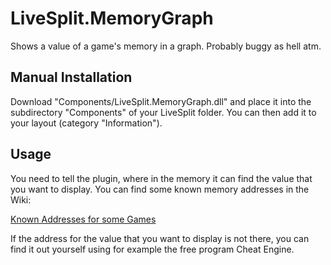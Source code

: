 LiveSplit.MemoryGraph
=====================
Shows a value of a game's memory in a graph. Probably buggy as hell atm.

Manual Installation
-------------------
Download "Components/LiveSplit.MemoryGraph.dll" and place it into the subdirectory "Components" of your LiveSplit folder. You can then add it to your layout (category "Information").

Usage
-----
You need to tell the plugin, where in the memory it can find the value that you want to display. You can find some known memory addresses in the Wiki:

[Known Addresses for some Games](https://github.com/kugelrund/LiveSplit.MemoryGraph/wiki)

If the address for the value that you want to display is not there, you can find it out yourself using for example the free program Cheat Engine.
